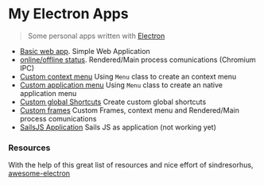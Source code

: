 # My Electron Apps

> Some personal apps written with [Electron](http://electron.atom.io)

- [Basic web app](https://github.com/jasancheg/electronApps/tree/master/basicApp). Simple Web Application
- [online/offline status](https://github.com/jasancheg/electronApps/tree/master/onlineOfflineStatus-IPCcomunication). Rendered/Main process comunications (Chromium IPC)
- [Custom context menu](https://github.com/jasancheg/electronApps/tree/master/customContextMenu) Using `Menu` class to create an context menu
- [Custom application menu](https://github.com/jasancheg/electronApps/tree/master/customApplicationMenu) Using `Menu` class to create an native application menu
- [Custom global Shortcuts](https://github.com/jasancheg/electronApps/tree/master/customGlobalShortcuts) Create custom global shortcuts
- [Custom frames](https://github.com/jasancheg/electronApps/tree/master/customFrame) Custom Frames, context menu and Rendered/Main process comunications
- [SailsJS Application](https://github.com/jasancheg/electronApps/tree/master/sailsAsFrontEnd) Sails JS as application (not working yet)


### Resources

With the help of this great list of resources and nice effort of sindresorhus, [awesome-electron](https://github.com/sindresorhus/awesome-electron)
